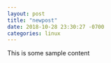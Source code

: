 ```yaml
---
layout: post
title: "newpost"
date: 2018-10-28 23:30:27 -0700
categories: linux
---
```


This is some sample content

